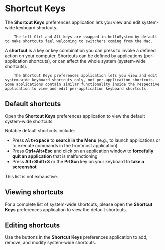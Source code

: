 # Shortcut Keys

The __Shortcut Keys__ preferences application lets you view and edit system-wide keyboard shortcuts.


``` .. note::
    The left Ctrl and Alt keys are swapped in helloSystem by default to make shortcuts feel welcoming to switchers coming from the Mac.
```

A __shortcut__ is a key or key combination you can press to invoke a defined action on your computer. Shortcuts can be defined by applications (per-application shortcuts), or can affect the whole system (system-wide shortcuts).

``` .. note::
    The Shortcut Keys preferences application lets you view and edit system-wide keyboard shortcuts only, not per-application shortcuts. Some applications contain similar functionality inside the respective application to view and edit per-application keyboard shortcuts.
```

## Default shortcuts

Open the __Shortcut Keys__ preferences application to view the default system-wide shortcuts.

Notable default shortcuts include:

* Press __<kbd>Alt</kbd>+<kbd>Space</kbd>__ to __search in the Menu__ (e.g., to launch applications or to execute commands in the frontmost application)
* Press __Ctrl+Alt+Esc__ and click on an application window to __forcefully quit an application__ that is malfunctioning
* Press __Alt+Shift+3__ or the __PrtScn__ key on your keyboard to __take a screenshot__

This list is not exhaustive.

## Viewing shortcuts

For a complete list of system-wide shortcuts, please open the __Shortcut Keys__ preferences application to view the default shortcuts.

## Editing shortcuts

Use the buttons in the __Shortcut Keys__ preferences application to add, remove, and modify system-wide shortcuts.
